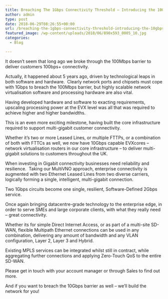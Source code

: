 ```yaml
---
title: Breaching The 1Gbps Connectivity Threshold – Introducing the 10Gbps EVXcore
author: admin
type: post
date: 2018-06-29T08:26:55+00:00
url: /breaching-the-1gbps-connectivity-threshold-introducing-the-10gbps-evxcore/
featured_image: /wp-content/uploads/2018/06/890x593_0005_10.jpg
categories:
  - Blog

---
```

It doesn’t seem that long ago we broke through the 100Mbps barrier to deliver customers 100bps+ connectivity.

Actually, it happened about 5 years ago, driven by technological leaps in both software and hardware.  Clearly network ports and chipsets must cope with 1Gbps to breach the 100Mbps barrier, but highly scalable network virtualisation software and processing hardware are also vital.

Having developed hardware and software to exacting requirements, upscaling processing power at the EVX level was all that was required to achieve higher and higher bandwidths.

This is an even more exciting milestone, having built the core infrastructure required to support multi-gigabit customer connectivity.

Whether it’s two or more Leased Lines, or multiple FTTPs, or a combination of both with FTTCs as well, we now have 10Gbps capable EVXcores – network virtualisation routers in our core infrastructure – to deliver multi-gigabit solutions to customers throughout the UK.

When investing in Gigabit connectivity businesses need reliability and resilience.  Taking our MultiVNO approach, enterprise connectivity is augmented with two Ethernet Leased Lines from two diverse carriers, logically forming a single, intelligent, multi-gigabit connection.

Two 1Gbps circuits become one single, resilient, Software-Defined 2Gbps service.

Once again bringing datacentre-grade technology to the enterprise edge, in order to serve SMEs and large corporate clients, with what they really need – great connectivity.

Whether its for simple Direct Internet Access, or as part of a multi-site SD-WAN, flexible Multipath Ethernet connections can be used in any combination, delivering any amount of bandwidth and any VLAN configuration, Layer 2, Layer 3 and Hybrid.

Existing MPLS services can be integrated whilst still in contract, while aggregating further connections and applying Zero-Touch QoS to the entire SD-WAN.

Please get in touch with your account manager or through Sales to find out more.

And if you want to breach the 10Gbps barrier as well – we’ll build the network for you!